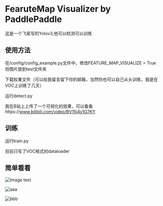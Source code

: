 # FearuteMap Visualizer by PaddlePaddle
这是一个飞桨写的Yolov3,他可以检测可以训练

## 使用方法

在/config/config_example.py文件中，修改FEATURE_MAP_VISUALIZE = True
将图片放到test文件夹

下载权重文件（可以给我留言留下你的邮箱，当然你也可以自己从头训练，我是在VOC上训练了几天）

运行detect.py

我在B站上上传了一个可视化的效果，可以看看https://www.bilibili.com/video/BV15i4y1G7KY
## 训练
运行train.py

目前只写了VOC格式的dataloader
## 简单看看
![Image text](https://github.com/liuchangji/Darknet53_Featuremap_Visualizer_by_PaddlePaddle/blob/master/test/2008_000048.jpg)

![aaa](https://github.com/liuchangji/Darknet53_Featuremap_Visualizer_by_PaddlePaddle/blob/master/%E5%85%B6%E4%BB%96/Screenshot%20from%202020-09-27%2016-33-37.png)

![bbb](https://github.com/liuchangji/Darknet53_Featuremap_Visualizer_by_PaddlePaddle/blob/master/%E5%85%B6%E4%BB%96/Screenshot%20from%202020-09-27%2016-33-57.png)
